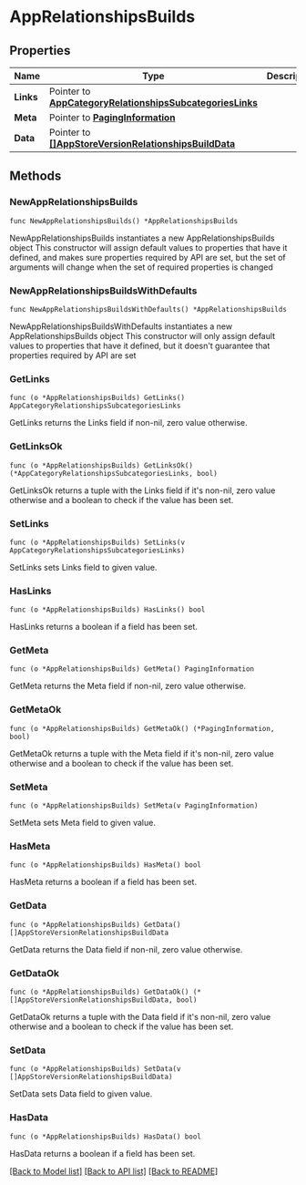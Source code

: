 # AppRelationshipsBuilds

## Properties

Name | Type | Description | Notes
------------ | ------------- | ------------- | -------------
**Links** | Pointer to [**AppCategoryRelationshipsSubcategoriesLinks**](AppCategory_relationships_subcategories_links.md) |  | [optional] 
**Meta** | Pointer to [**PagingInformation**](PagingInformation.md) |  | [optional] 
**Data** | Pointer to [**[]AppStoreVersionRelationshipsBuildData**](AppStoreVersionRelationshipsBuildData.md) |  | [optional] 

## Methods

### NewAppRelationshipsBuilds

`func NewAppRelationshipsBuilds() *AppRelationshipsBuilds`

NewAppRelationshipsBuilds instantiates a new AppRelationshipsBuilds object
This constructor will assign default values to properties that have it defined,
and makes sure properties required by API are set, but the set of arguments
will change when the set of required properties is changed

### NewAppRelationshipsBuildsWithDefaults

`func NewAppRelationshipsBuildsWithDefaults() *AppRelationshipsBuilds`

NewAppRelationshipsBuildsWithDefaults instantiates a new AppRelationshipsBuilds object
This constructor will only assign default values to properties that have it defined,
but it doesn't guarantee that properties required by API are set

### GetLinks

`func (o *AppRelationshipsBuilds) GetLinks() AppCategoryRelationshipsSubcategoriesLinks`

GetLinks returns the Links field if non-nil, zero value otherwise.

### GetLinksOk

`func (o *AppRelationshipsBuilds) GetLinksOk() (*AppCategoryRelationshipsSubcategoriesLinks, bool)`

GetLinksOk returns a tuple with the Links field if it's non-nil, zero value otherwise
and a boolean to check if the value has been set.

### SetLinks

`func (o *AppRelationshipsBuilds) SetLinks(v AppCategoryRelationshipsSubcategoriesLinks)`

SetLinks sets Links field to given value.

### HasLinks

`func (o *AppRelationshipsBuilds) HasLinks() bool`

HasLinks returns a boolean if a field has been set.

### GetMeta

`func (o *AppRelationshipsBuilds) GetMeta() PagingInformation`

GetMeta returns the Meta field if non-nil, zero value otherwise.

### GetMetaOk

`func (o *AppRelationshipsBuilds) GetMetaOk() (*PagingInformation, bool)`

GetMetaOk returns a tuple with the Meta field if it's non-nil, zero value otherwise
and a boolean to check if the value has been set.

### SetMeta

`func (o *AppRelationshipsBuilds) SetMeta(v PagingInformation)`

SetMeta sets Meta field to given value.

### HasMeta

`func (o *AppRelationshipsBuilds) HasMeta() bool`

HasMeta returns a boolean if a field has been set.

### GetData

`func (o *AppRelationshipsBuilds) GetData() []AppStoreVersionRelationshipsBuildData`

GetData returns the Data field if non-nil, zero value otherwise.

### GetDataOk

`func (o *AppRelationshipsBuilds) GetDataOk() (*[]AppStoreVersionRelationshipsBuildData, bool)`

GetDataOk returns a tuple with the Data field if it's non-nil, zero value otherwise
and a boolean to check if the value has been set.

### SetData

`func (o *AppRelationshipsBuilds) SetData(v []AppStoreVersionRelationshipsBuildData)`

SetData sets Data field to given value.

### HasData

`func (o *AppRelationshipsBuilds) HasData() bool`

HasData returns a boolean if a field has been set.


[[Back to Model list]](../README.md#documentation-for-models) [[Back to API list]](../README.md#documentation-for-api-endpoints) [[Back to README]](../README.md)


